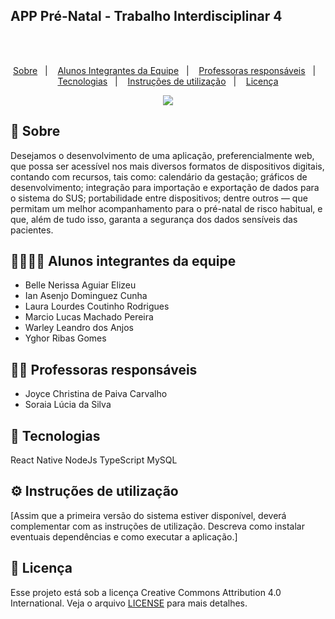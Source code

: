 <h3 align="center">
    <h2 width="300px">APP Pré-Natal - Trabalho Interdisciplinar 4</h2>
    <br><br>
    <p align="center">
      <a href="#-sobre">Sobre</a>&nbsp;&nbsp;&nbsp;|&nbsp;&nbsp;&nbsp;
      <a href="#-alunos-integrantes-da-equipe">Alunos Integrantes da Equipe</a>&nbsp;&nbsp;&nbsp;|&nbsp;&nbsp;&nbsp;
      <a href="#-professoras-responsáveis">Professoras responsáveis</a>&nbsp;&nbsp;&nbsp;|&nbsp;&nbsp;&nbsp;
      <a href="#-tecnologias">Tecnologias</a>&nbsp;&nbsp;&nbsp;|&nbsp;&nbsp;&nbsp;
      <a href="#-instruções-de-utilização">Instruções de utilização</a>&nbsp;&nbsp;&nbsp;|&nbsp;&nbsp;&nbsp;
      <a href="#-licença">Licença</a>
  </p>
</h3>

<p align="center">
  <a href="https://github.com/ICEI-PUC-Minas-PPLES-TI/plf-es-2021-2-ti4-0658100-corpoclinico">
    <img src="https://images.unsplash.com/photo-1493894473891-10fc1e5dbd22?ixlib=rb-4.0.3&ixid=MnwxMjA3fDB8MHxwaG90by1wYWdlfHx8fGVufDB8fHx8&auto=format&fit=crop&w=1169&q=80">
  </a>
</p>

## 🔖 Sobre

Desejamos o desenvolvimento de uma aplicação, preferencialmente web, que possa ser acessível nos mais diversos formatos de dispositivos digitais, contando com recursos, tais como: calendário da gestação; gráficos de desenvolvimento; integração para importação e exportação de dados para o sistema do SUS; portabilidade entre dispositivos; dentre outros — que permitam um melhor acompanhamento para o pré-natal de risco habitual, e que, além de tudo isso, garanta a segurança dos dados sensíveis das pacientes.


## 👨‍💻👩‍💻 Alunos integrantes da equipe

* Belle Nerissa Aguiar Elizeu
* Ian Asenjo Dominguez Cunha
* Laura Lourdes Coutinho Rodrigues
* Marcio Lucas Machado Pereira
* Warley Leandro dos Anjos
* Yghor Ribas Gomes

## 👩‍🏫 Professoras responsáveis

* Joyce Christina de Paiva Carvalho
* Soraia Lúcia da Silva

## 🚀 Tecnologias
React Native
NodeJs
TypeScript
MySQL

## ⚙ Instruções de utilização

[Assim que a primeira versão do sistema estiver disponível, deverá complementar com as instruções de utilização. Descreva como instalar eventuais dependências e como executar a aplicação.]

## 📝 Licença

Esse projeto está sob a licença Creative Commons Attribution 4.0 International. Veja o arquivo [LICENSE](LICENSE) para mais detalhes.
